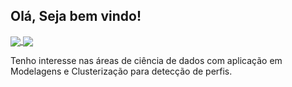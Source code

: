 ##  Olá, Seja bem vindo!


<a href="https://github.com/DuarteSamuel/github-readme-stats">
  <img align="center" src="https://github-readme-stats.vercel.app/api?username=DuarteSamuel&count_private=true&show_icons=true&icon_color=FFFFFF&bg_color=0f1217&title_color=FFFFFF&text_color=FFFFFF&hide=,prs,issues" />
</a>
<a href="https://github.com/anuraghazra/convoychat">
  <img align="center" src="https://github-readme-stats.vercel.app/api/top-langs/?username=DuarteSamuel&layout=compact&bg_color=0f1217&title_color=FFFFFF&text_color=FFFFFF" />
</a>

Tenho interesse nas áreas de ciência de dados com aplicação em Modelagens e Clusterização para detecção de perfis.

<!---
Samuel-R-Duarte/Samuel-R-Duarte is a ✨ special ✨ repository because its `README.md` (this file) appears on your GitHub profile.
You can click the Preview link to take a look at your changes.
--->
